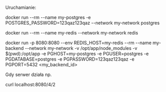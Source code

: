 Uruchamianie:

docker run --rm --name my-postgres -e POSTGRES_PASSWORD=123qaz123qaz --network my-network postgres

docker run --rm --name my-redis --network my-network redis

docker run -p 8080:8080 --env REDIS_HOST=my-redis --rm --name my-backend --network my-network -v /opt/app/node_modules -v $(pwd):/opt/app -e PGHOST=my-postgres -e PGUSER=postgres -e PGDATABASE=postgres -e PGPASSWORD=123qaz123qaz -e PGPORT=5432 <my_backend_id>

Gdy serwer działa np.

curl localhost:8080/4/2

